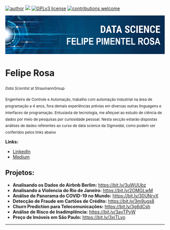 [![author](https://img.shields.io/badge/author-FelipeRosa-red.svg)](https://www.linkedin.com/in/felipe-pimentel-rosa-19975b10b/) [![](https://img.shields.io/badge/python-3.7+-blue.svg)](https://www.python.org/downloads/release/python-365/) [![GPLv3 license](https://img.shields.io/badge/License-GPLv3-blue.svg)](http://perso.crans.org/besson/LICENSE.html) [![contributions welcome](https://img.shields.io/badge/contributions-welcome-brightgreen.svg?style=flat)](https://github.com/carlosfab/data_science/issues)

<p align="center">
  <img src="banner_FPR.png" >
</p>

# Felipe Rosa
<sub>*Data Scientist* at StraumannGroup</sub>

<sub>Engenheiro de Controle e Automação, trabalho com automação industrial na área de programação a 4 anos, fora demais experiências prévias em diversas outras linguagens e interfaces de programação. Entusiasta de tecnologia, me afeiçoei ao estudo de ciência de dados por meio de pesquisas por curiosidade pessoal.
Nesta secção estarão dispostas análises de dados referentes ao curso de data science da Sigmoidal, como podem ser conferidos pelos links abaixo</sub>

**Links:**
* [LinkedIn](https://www.linkedin.com/in/felipe-pimentel-rosa-19975b10b/)
* [Medium](https://medium.com/@felipepimentelrosa)


## Projetos:

* **Analisando os Dados do Airbnb Berlim:** https://bit.ly/3uWUUbz
* **Analisando a Violencia do Rio de Janeiro:** https://bit.ly/2OMGLwM
* **Análise do Panorama do COVID-19 no Mundo:** https://bit.ly/30UNrvX
* **Detecção de Fraude em Cartões de Crédito:** https://bit.ly/3m9ugs8
* **Churn Prediction para Telecomunicações:** https://bit.ly/3g6dCsh
* **Análise de Risco de Inadimplência:** https://bit.ly/3avTPyW
* **Preço de Imóveis em São Paulo:** https://bit.ly/3xiTLvo
---
